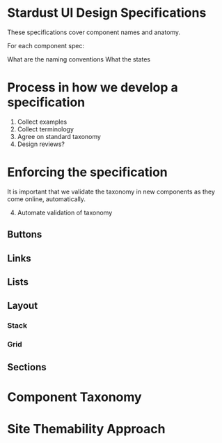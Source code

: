# Stardust UI Design Specifications

These specifications cover component names and anatomy.

For each component spec:

What are the naming conventions
What the states

# Process in how we develop a specification

1. Collect examples
2. Collect terminology
3. Agree on standard taxonomy
4. Design reviews?

# Enforcing the specification

It is important that we validate the taxonomy in new components as they come online, automatically.

4. Automate validation of taxonomy

## Buttons

## Links

## Lists

## Layout

### Stack

### Grid

## Sections

# Component Taxonomy

# Site Themability Approach
